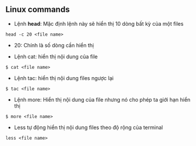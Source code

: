 ## Linux commands
* Lệnh **head**: Mặc định lệnh này sẽ hiển thị 10 dòng bất kỳ của một files
```
head -c 20 <file name>
```
  + 20: Chính là số dòng cần hiển thị
* Lệnh cat: hiển thị nội dung của file
```
$ cat <file name>
```
* Lệnh tac: hiển thị nội dung files ngược lại
```
$ tac <file name>
```
* Lệnh more: Hiển thị nội dung của file nhưng nó cho phép ta giới hạn hiển thị
```
$ more <file name>
```
* Less tự động hiển thị nội dung files theo độ rộng của terminal
```
less <file name>
```


